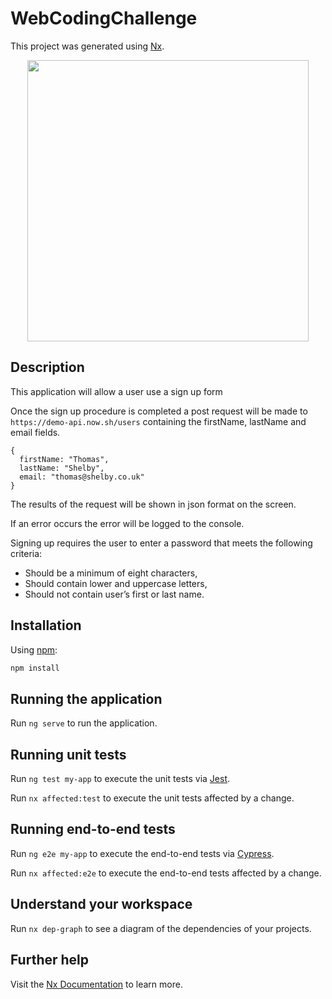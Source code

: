 # WebCodingChallenge

This project was generated using [Nx](https://nx.dev).

<p style="text-align: center;"><img src="https://raw.githubusercontent.com/nrwl/nx/master/images/nx-logo.png" width="450"></p>

## Description

This application will allow a user use a sign up form

Once the sign up procedure is completed a post request will be made to
`https://demo-api.now.sh/users` containing the firstName, lastName and email fields.

```
{
  firstName: "Thomas",
  lastName: "Shelby",
  email: "thomas@shelby.co.uk"
}
```

The results of the request will be shown in json format on the screen.

If an error occurs the error will be logged to the console.

Signing up requires the user to enter a password that meets the following criteria:

- Should be a minimum of eight characters,
- Should contain lower and uppercase letters,
- Should not contain user’s first or last name.

## Installation

Using [npm](https://npmjs.org):

```sh
npm install
```

## Running the application

Run `ng serve` to run the application.

## Running unit tests

Run `ng test my-app` to execute the unit tests via [Jest](https://jestjs.io).

Run `nx affected:test` to execute the unit tests affected by a change.

## Running end-to-end tests

Run `ng e2e my-app` to execute the end-to-end tests via [Cypress](https://www.cypress.io).

Run `nx affected:e2e` to execute the end-to-end tests affected by a change.

## Understand your workspace

Run `nx dep-graph` to see a diagram of the dependencies of your projects.

## Further help

Visit the [Nx Documentation](https://nx.dev/angular) to learn more.
